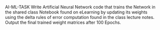 AI-ML-TASK
Write Artificial Neural Network code that trains the Network in the shared class Notebook found on eLearning by updating its weights using the delta rules of error computation found in the class lecture notes. Output the final trained weight matrices after 100 Epochs.
